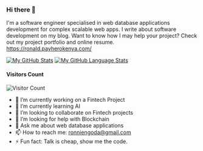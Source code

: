 ### Hi there 👋

I'm a software engineer specialised in web database applications development for complex scalable web apps. I write about software development on my blog. Want to know how I may help your project? Check out my project portfolio and online resume. https://ronald.payherokenya.com/

[![My GitHub Stats](https://github-readme-stats.vercel.app/api/?username=ronniengoda&count_private=true&theme=tokyonight&showicons=true)]()
[![My GitHub Language Stats](https://github-readme-stats.vercel.app/api/top-langs/?username=ronniengoda&langs_count=5&theme=tokyonight)]()

#### Visitors Count
![Visitor Count](https://profile-counter.glitch.me/ronniengoda/count.svg)

- 🔭 I’m currently working on a Fintech Project
- 🌱 I’m currently learning AI
- 👯 I’m looking to collaborate on Fintech projects
- 🤔 I’m looking for help with Blockchain
- 💬 Ask me about web database applications
- 📫 How to reach me: ronniengoda@gmail.com
- ⚡ Fun fact: Talk is cheap, show me the code.
  

<!--
**ronniengoda/ronniengoda** is a ✨ _special_ ✨ repository because its `README.md` (this file) appears on your GitHub profile.

Here are some ideas to get you started:

- 🔭 I’m currently working on ...
- 🌱 I’m currently learning ...
- 👯 I’m looking to collaborate on ...
- 🤔 I’m looking for help with ...
- 💬 Ask me about ...
- 📫 How to reach me: ...
- 😄 Pronouns: ...
- ⚡ Fun fact: ...
-->

